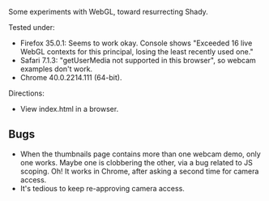 Some experiments with WebGL, toward resurrecting Shady.

Tested under:

*   Firefox 35.0.1:
    Seems to work okay.
    Console shows "Exceeded 16 live WebGL contexts for this principal, losing the least recently used one."
*   Safari 7.1.3:
    "getUserMedia not supported in this browser", so webcam examples don't work.
*   Chrome 40.0.2214.111 (64-bit).

Directions:

*   View index.html in a browser.

## Bugs

*   When the thumbnails page contains more than one webcam demo, only one works.
    Maybe one is clobbering the other, via a bug related to JS scoping.
    Oh! It works in Chrome, after asking a second time for camera access.
*   It's tedious to keep re-approving camera access.


